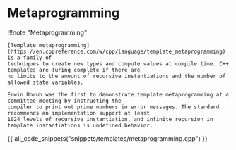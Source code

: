 # Metaprogramming

!!!note "Metaprogramming"

    [Template metaprogramming](https://en.cppreference.com/w/cpp/language/template_metaprogramming) is a family of
    techniques to create new types and compute values at compile time. C++ templates are Turing complete if there are
    no limits to the amount of recursive instantiations and the number of allowed state variables. 

    Erwin Unruh was the first to demonstrate template metaprogramming at a committee meeting by instructing the 
    compiler to print out prime numbers in error messages. The standard recommends an implementation support at least
    1024 levels of recursive instantiation, and infinite recursion in template instantiations is undefined behavior.

{{ all_code_snippets("snippets/templates/metaprogramming.cpp") }}
